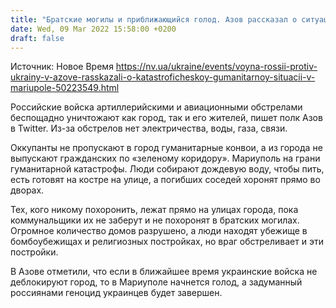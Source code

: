 ```yaml
---
title: "Братские могилы и приближающийся голод. Азов рассказал о ситуации в Мариуполе, преступно обстреливаемом войсками РФ — фото"
date: Wed, 09 Mar 2022 15:58:00 +0200
draft: false
---
```

Источник: Новое Время https://nv.ua/ukraine/events/voyna-rossii-protiv-ukrainy-v-azove-rasskazali-o-katastroficheskoy-gumanitarnoy-situacii-v-mariupole-50223549.html


Российские войска артиллерийскими и авиационными обстрелами беспощадно уничтожают как город, так и его жителей, пишет полк Азов в Twitter. Из-за обстрелов нет электричества, воды, газа, связи.

Оккупанты не пропускают в город гуманитарные конвои, а из города не выпускают гражданских по «зеленому коридору». Мариуполь на грани гуманитарной катастрофы. Люди собирают дождевую воду, чтобы пить, есть готовят на костре на улице, а погибших соседей хоронят прямо во дворах.

Тех, кого никому похоронить, лежат прямо на улицах города, пока коммунальщики их не заберут и не похоронят в братских могилах. Огромное количество домов разрушено, а люди находят убежище в бомбоубежищах и религиозных постройках, но враг обстреливает и эти постройки.

В Азове отметили, что если в ближайшее время украинские войска не деблокируют город, то в Мариуполе начнется голод, а задуманный россиянами геноцид украинцев будет завершен.
